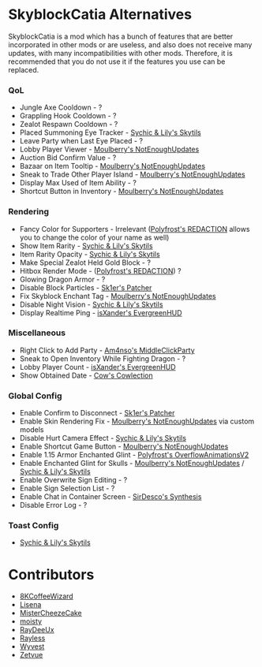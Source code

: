 # SkyblockCatia Alternatives

SkyblockCatia is a mod which has
a bunch of features that are better
incorporated in other mods or are
useless, and also does not receive
many updates, with many incompatibilities
with other mods. Therefore, it is
recommended that you do not use it
if the features you use can be replaced.

### QoL

* Jungle Axe Cooldown - ?
* Grappling Hook Cooldown - ?
* Zealot Respawn Cooldown - ?
* Placed Summoning Eye Tracker - [Sychic & Lily's Skytils](https://github.com/Skytils/SkytilsMod/releases/latest)
* Leave Party when Last Eye Placed - ?
* Lobby Player Viewer - [Moulberry's NotEnoughUpdates](https://cdn.discordapp.com/attachments/1028896920346841118/1158980842455056415/NotEnoughUpdates-2.1.1-Alpha-22.jar)
* Auction Bid Confirm Value - ?
* Bazaar on Item Tooltip - [Moulberry's NotEnoughUpdates](https://cdn.discordapp.com/attachments/1028896920346841118/1158980842455056415/NotEnoughUpdates-2.1.1-Alpha-22.jar)
* Sneak to Trade Other Player Island - [Moulberry's NotEnoughUpdates](https://cdn.discordapp.com/attachments/1028896920346841118/1158980842455056415/NotEnoughUpdates-2.1.1-Alpha-22.jar)
* Display Max Used of Item Ability - ?
* Shortcut Button in Inventory - [Moulberry's NotEnoughUpdates](https://cdn.discordapp.com/attachments/1028896920346841118/1158980842455056415/NotEnoughUpdates-2.1.1-Alpha-22.jar)

### Rendering

* Fancy Color for Supporters - Irrelevant ([Polyfrost's REDACTION](https://github.com/Polyfrost/REDACTION/releases/latest) allows you to change the color of your name as well)
* Show Item Rarity - [Sychic & Lily's Skytils](https://github.com/Skytils/SkytilsMod/releases/latest)
* Item Rarity Opacity - [Sychic & Lily's Skytils](https://github.com/Skytils/SkytilsMod/releases/latest)
* Make Special Zealot Held Gold Block - ?
* Hitbox Render Mode - ([Polyfrost's REDACTION](https://github.com/Polyfrost/REDACTION/releases/latest)) ?
* Glowing Dragon Armor - ?
* Disable Block Particles - [Sk1er's Patcher](https://sk1er.club/mods/patcher)
* Fix Skyblock Enchant Tag - [Moulberry's NotEnoughUpdates](https://github.com/Moulberry/NotEnoughUpdates/latest)
* Disable Night Vision - [Sychic & Lily's Skytils](https://github.com/Skytils/SkytilsMod/releases/latest)
* Display Realtime Ping - [isXander's EvergreenHUD](https://modrinth.com/mod/evergreenhud)

### Miscellaneous

* Right Click to Add Party - [Am4nso's MiddleClickParty](https://hypixel.net/threads/forge-1-8-9-middleclickparty-invite-players-to-your-party-by-middle-clicking.3349916/)
* Sneak to Open Inventory While Fighting Dragon - ?
* Lobby Player Count - [isXander's EvergreenHUD](https://modrinth.com/mod/evergreenhud)
* Show Obtained Date - [Cow's Cowlection](https://github.com/cow-mc/Cowlection/releases/latest)

### Global Config

* Enable Confirm to Disconnect - [Sk1er's Patcher](https://sk1er.club/mods/patcher)
* Enable Skin Rendering Fix - [Moulberry's NotEnoughUpdates](https://cdn.discordapp.com/attachments/1028896920346841118/1158980842455056415/NotEnoughUpdates-2.1.1-Alpha-22.jar) via custom models
* Disable Hurt Camera Effect - [Sychic & Lily's Skytils](https://github.com/Skytils/SkytilsMod/releases/latest)
* Enable Shortcut Game Button - [Moulberry's NotEnoughUpdates](https://cdn.discordapp.com/attachments/1028896920346841118/1158980842455056415/NotEnoughUpdates-2.1.1-Alpha-22.jar)
* Enable 1.15 Armor Enchanted Glint - [Polyfrost's OverflowAnimationsV2](https://github.com/Polyfrost/OverflowAnimationsV2/releases/latest)
* Enable Enchanted Glint for Skulls - [Moulberry's NotEnoughUpdates](https://cdn.discordapp.com/attachments/1028896920346841118/1158980842455056415/NotEnoughUpdates-2.1.1-Alpha-22.jar) / [Sychic & Lily's Skytils](https://github.com/Skytils/SkytilsMod/releases/latest)
* Enable Overwrite Sign Editing - ?
* Enable Sign Selection List - ?
* Enable Chat in Container Screen - [SirDesco's Synthesis](https://github.com/SynthesisMod/Synthesis) 
* Disable Error Log - ?

### Toast Config

* [Sychic & Lily's Skytils](https://github.com/Skytils/SkytilsMod/releases/latest)

# Contributors

* [8KCoffeeWizard](https://github.com/8KCoffeeWizard)
* [Lisena](https://github.com/lisenaaaa)
* [MisterCheezeCake](https://github.com/MisterCheezeCake)
* [moisty](https://github.com/Mqisty)
* [RayDeeUx](https://github.com/RayDeeUx)
* [Rayless](https://github.com/UnderscoreRayless)
* [Wyvest](https://github.com/Wyvest)
* [Zetvue](https://zetvue.github.io/)
